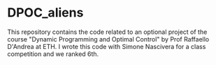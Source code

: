 # DPOC_aliens
This repository contains the code related to an optional project of the course "Dynamic Programming and Optimal Control" by Prof Raffaello D'Andrea at ETH. I wrote this code with Simone Nascivera for a class competition and we ranked 6th.
